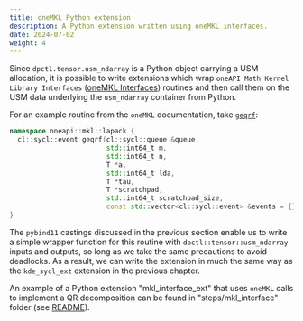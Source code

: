 ```yaml
---
title: oneMKL Python extension
description: A Python extension written using oneMKL interfaces.
date: 2024-07-02
weight: 4
---
```


Since `dpctl.tensor.usm_ndarray` is a Python object carrying a USM allocation, it is possible to write extensions which wrap `oneAPI Math Kernel Library Interfaces` ([oneMKL Interfaces](https://github.com/oneapi-src/oneMKL)) routines and then call them on the USM data underlying the `usm_ndarray` container from Python.

For an example routine from the `oneMKL` documentation, take [`geqrf`](https://spec.oneapi.io/versions/latest/elements/oneMKL/source/domains/lapack/geqrf.html#geqrf-usm-version):
```cpp
namespace oneapi::mkl::lapack {
  cl::sycl::event geqrf(cl::sycl::queue &queue,
                        std::int64_t m,
                        std::int64_t n,
                        T *a,
                        std::int64_t lda,
                        T *tau,
                        T *scratchpad,
                        std::int64_t scratchpad_size,
                        const std::vector<cl::sycl::event> &events = {})
}
```

The `pybind11` castings discussed in the previous section enable us to write a simple wrapper function for this routine with `dpctl::tensor::usm_ndarray` inputs and outputs, so long as we take the same precautions to avoid deadlocks. As a result, we can write the extension in much the same way as the `kde_sycl_ext` extension in the previous chapter.

An example of a Python extension "mkl_interface_ext" that uses `oneMKL` calls to implement a QR decomposition can be found in "steps/mkl_interface" folder (see [README](steps/mkl_interface/README.md)).
